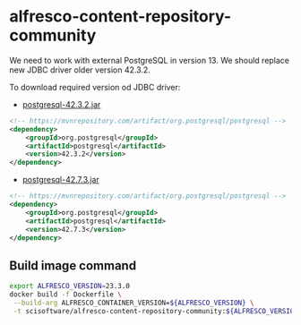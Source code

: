 # alfresco-content-repository-community

We need to work with external PostgreSQL in version 13.
We should replace new JDBC driver older version 42.3.2.

To download required version od JDBC driver:

 - [postgresql-42.3.2.jar](https://repo1.maven.org/maven2/org/postgresql/postgresql/42.3.2/postgresql-42.3.2.jar)

```xml
<!-- https://mvnrepository.com/artifact/org.postgresql/postgresql -->
<dependency>
    <groupId>org.postgresql</groupId>
    <artifactId>postgresql</artifactId>
    <version>42.3.2</version>
</dependency>
```

 - [postgresql-42.7.3.jar](https://repo1.maven.org/maven2/org/postgresql/postgresql/42.7.3/postgresql-42.7.3.jar)

```xml
<!-- https://mvnrepository.com/artifact/org.postgresql/postgresql -->
<dependency>
    <groupId>org.postgresql</groupId>
    <artifactId>postgresql</artifactId>
    <version>42.7.3</version>
</dependency>
```

## Build image command

```bash
export ALFRESCO_VERSION=23.3.0
docker build -f Dockerfile \
 --build-arg ALFRESCO_CONTAINER_VERSION=${ALFRESCO_VERSION} \
 -t scisoftware/alfresco-content-repository-community:${ALFRESCO_VERSION} .

```


